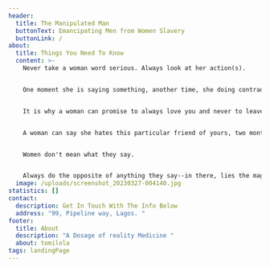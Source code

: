 ```yaml
---
header:
  title: The Manipulated Man
  buttonText: Emancipating Men from Women Slavery
  buttonLink: /
about:
  title: Things You Need To Know
  content: >-
    Never take a woman word serious. Always look at her action(s).


    One moment she is saying something, another time, she doing contradict to what she is saying. 


    It is why a woman can promise to always love you and never to leave you; two minutes later, she never thinks you exist. 


    A woman can say she hates this particular friend of yours, two months later, you caught her riding your guy's dccck. 


    Women don't mean what they say. 


    Always do the opposite of anything they say--in there, lies the magic
  image: /uploads/screenshot_20230327-004140.jpg
statistics: []
contact:
  description: Get In Touch With The Info Below
  address: "99, Pipeline way, Lagos. "
footer:
  title: About
  description: "A Dosage of reality Medicine "
  about: tomilola
tags: landingPage
---
```


